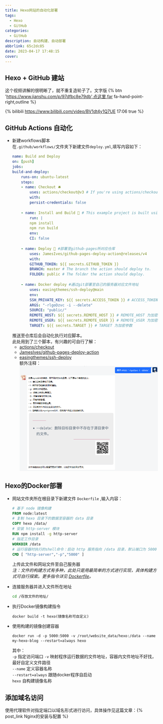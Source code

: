 ```yaml
---
title: Hexo网站的自动化部署
tags:
  - Hexo
  - GitHub
categories:
  - GitHub
description: 自动构建、自动部署
abbrlink: 65c2dc85
date: 2023-04-17 17:48:15
cover:
---
```


## Hexo + GitHub 建站  
这个视频讲解的很明晰了，就不重复造轮子了。文字版 {% btn 'https://www.jianshu.com/p/97dfbc8e79db',点这里,far fa-hand-point-right,outline %}  

{% bilibili https://www.bilibili.com/video/BV1dt4y1Q7UE 17:06 true %}  

<!-- 如果你要隐藏简介，添加true即可（注意，要隐藏简介则必须设置适配时间！），如下 -->
<!-- {% bilibili https://www.bilibili.com/video/BV1eh411G7bK 00:29 true %} -->
<!-- 来源：https://blog.leonus.cn/2023/butterflyTag-1.html -->
## GitHub Actions 自动化   
- 新建workflows脚本  
    在`.github/workflows/`文件夹下新建文件`deploy.yml`,填写内容如下：
    ```yml
    name: Build and Deploy
    on: [push]
    jobs:
    build-and-deploy:
        runs-on: ubuntu-latest
        steps:
        - name: Checkout 🛎️
            uses: actions/checkout@v3 # If you're using actions/checkout@v3 you must set persist-credentials to false in most cases for the deployment to work correctly.
            with:
            persist-credentials: false

        - name: Install and Build 🔧 # This example project is built using npm and outputs the result to the 'build' folder. Replace with the commands required to build your project, or remove this step entirely if your site is pre-built.
            run: |
            npm install
            npm run build
            env:
            CI: false

        - name: Deploy 🚀 #部署至github-pages所对应仓库
            uses: JamesIves/github-pages-deploy-action@releases/v4
            with:
            GITHUB_TOKEN: ${{ secrets.GITHUB_TOKEN }}
            BRANCH: master # The branch the action should deploy to.
            FOLDER: public # The folder the action should deploy.

        - name: Docker deploy #通过git部署至自己的服务器对应文件地址
            uses: easingthemes/ssh-deploy@main
            env:
            SSH_PRIVATE_KEY: ${{ secrets.ACCESS_TOKEN }} # ACCESS_TOKEN 为加密参数，于仓库的 Settings-Secrets and variables-Acitons 页面点击 New repository secret 进行添加，确保添加的名称与这里的对应上
            ARGS: "-rlgoDzvc -i --delete"
            SOURCE: "public/"
            REMOTE_HOST: ${{ secrets.REMOTE_HOST }} # REMOTE_HOST 为加密参数
            REMOTE_USER: ${{ secrets.REMOTE_USER }} # REMOTE_USER 为加密参数
            TARGET: ${{ secrets.TARGET }} # TARGET 为加密参数
    ```
    推送至仓库后会自动化执行对应脚本。  
    此处用到了三个脚本，有兴趣的可自行了解：  
    - [actions/checkout](https://github.com/actions/checkout)  
    - [JamesIves/github-pages-deploy-action](https://github.com/JamesIves/github-pages-deploy-action)  
    - [easingthemes/ssh-deploy](https://github.com/easingthemes/ssh-deploy)  
    额外注释：
    ![Alt text](../img/Hexo%E7%BD%91%E7%AB%99%E7%9A%84%E8%87%AA%E5%8A%A8%E5%8C%96%E9%83%A8%E7%BD%B2/1681812168797.png)

## Hexo的Docker部署  
- 网站文件夹所在根目录下新建文件 `Dockerfile` ,输入内容：  
    ```dockerfile
    # 基于 node 镜像构建
    FROM node:latest
    # 复制 hexo 目录下的数据至容器的 data 目录
    COPY hexo /data/
    # 安装 http-server 模块
    RUN npm install -g http-server
    # 指定工作目录
    WORKDIR /data
    # 运行容器时执行的shell命令：启动 http 服务指向 /data 目录，默认端口为 5000
    CMD [ "http-server","-p","5000" ]
    ```
    上传此文件和网站文件至自己服务器  
    *注：文件的构建方式有多种，此处只是用最简单的方式进行实现，具体构建方式可自行探索。更多指令详见 [Dockerfile](https://www.runoob.com/docker/docker-dockerfile.html)。*  
      

- 连接服务器并进入文件所在地址  
    ```bash
    cd /存放文件的地址/
    ```
- 执行Docker镜像构建指令  
    ```docker
    docker build -t hexo(镜像名称可自定义)
    ```

- 使用构建的镜像创建容器 
    ```docker
    docker run -d -p 5000:5000 -v /root/website_data/hexo:/data --name my-hexo-blog --restart=always hexo
    ```
    其中：  
    `-p` 指定访问端口
    `-v` 映射程序运行数据的文件地址，容器内文件地址不好找，最好自定义文件路径  
    `--name` 定义容器名称  
    `--restart=always` 跟随docker程序自启动  
    `hexo` 自构建镜像名称

## 添加域名访问
使用代理软件对指定端口以域名形式进行访问，具体操作见这篇文章：{% post_link Nginx的安装与配置 %}
